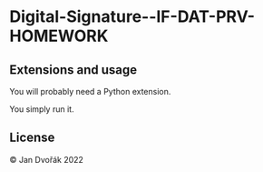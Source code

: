 # Digital-Signature--IF-DAT-PRV-HOMEWORK


## Extensions and usage

You will probably need a Python extension.

You simply run it.


## License
© Jan Dvořák 2022
